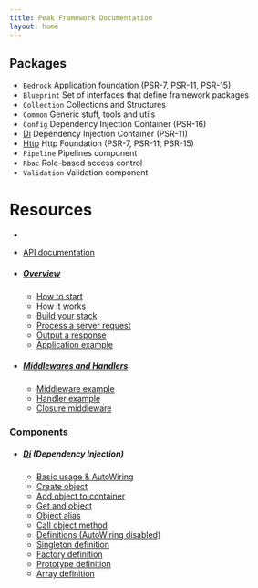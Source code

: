 ```yaml
---
title: Peak Framework Documentation
layout: home
---
```


## Packages
<div id="packages"></div>

 - ``Bedrock`` Application foundation (PSR-7, PSR-11, PSR-15) 
 - ``Blueprint`` Set of interfaces  that define framework packages
 - ``Collection`` Collections and Structures
 - ``Common`` Generic stuff, tools and utils
 - ``Config`` Dependency Injection Container (PSR-16)
 - [Di](di) Dependency Injection Container (PSR-11)
 - [Http](http) Http Foundation (PSR-7, PSR-11, PSR-15)
 - ``Pipeline`` Pipelines component
 - ``Rbac`` Role-based access control
 - ``Validation`` Validation component
 
# Resources
 - 
 - [API documentation](http://api.peakframework.com/)

- ##### [Overview](https://github.com/peakphp/docs/blob/master/docs/overview.md)
    - [How to start](https://github.com/peakphp/docs/blob/master/docs/overview.md#how-to-start)
    - [How it works](https://github.com/peakphp/docs/blob/master/docs/overview.md#how-it-works-)
    - [Build your stack](https://github.com/peakphp/docs/blob/master/docs/overview.md#how-to-build-your-stack)
    - [Process a server request](https://github.com/peakphp/docs/blob/master/docs/overview.md#how-to-process-a-server-request)
    - [Output a response](https://github.com/peakphp/docs/blob/master/docs/overview.md#how-to-output-the-response)
    - [Application example](https://github.com/peakphp/docs/blob/master/docs/overview.md#complete-application-example-from-a-to-z)
    
    
- ##### [Middlewares and Handlers](https://github.com/peakphp/docs/blob/master/docs/middlewares-and-handlers.md)
    - [Middleware example](https://github.com/peakphp/docs/blob/master/docs/middlewares-and-handlers.md#middleware-example)
    - [Handler example](https://github.com/peakphp/docs/blob/master/docs/middlewares-and-handlers.md#handler-example)
    - [Closure middleware](https://github.com/peakphp/docs/blob/master/docs/middlewares-and-handlers.md#closure-middleware)


### Components
- ##### [Di](https://github.com/peakphp/docs/blob/master/docs/components/di.md) (Dependency Injection)
    - [Basic usage & AutoWiring](https://github.com/peakphp/docs/blob/master/docs/components/di.md#basic-usage)
    - [Create object](https://github.com/peakphp/docs/blob/master/docs/components/di.md#how-method-create-work)
    - [Add object to container](https://github.com/peakphp/docs/blob/master/docs/components/di.md#reuse-a-class-instance-by-storing-it-in-the-container-with-add)
    - [Get and object](https://github.com/peakphp/docs/blob/master/docs/components/di.md#get-a-stored-object-instance-with-get)
    - [Object alias](https://github.com/peakphp/docs/blob/master/docs/components/di.md#use-alias-for-class-name)
    - [Call object method](https://github.com/peakphp/docs/blob/master/docs/components/di.md#call-an-object-method-with-call)
    - [Definitions (AutoWiring disabled)](https://github.com/peakphp/docs/blob/master/docs/components/di.md#definitions-autowiring-disabled)
    - [Singleton definition](https://github.com/peakphp/docs/blob/master/docs/components/di.md#singleton-definition-with-bind)
    - [Factory definition](https://github.com/peakphp/docs/blob/master/docs/components/di.md#factory-definition-with-bindfactory)
    - [Prototype definition](https://github.com/peakphp/docs/blob/master/docs/components/di.md#prototype-definition-with-bindfactory)
    - [Array definition](https://github.com/peakphp/docs/blob/master/docs/components/di.md#how-array-definition-work)
    